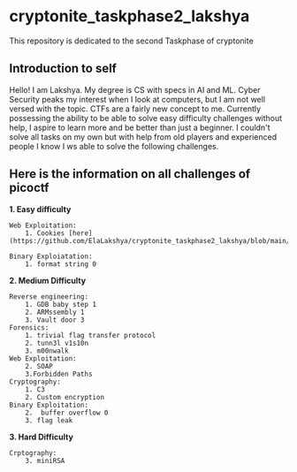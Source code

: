 # cryptonite_taskphase2_lakshya
This repository is dedicated to the second Taskphase of cryptonite

## Introduction to self
Hello! I am Lakshya. My degree is CS with specs in AI and ML.
Cyber Security peaks my interest when I look at computers, but I am not well versed with the topic. 
CTFs are a fairly new concept to me. Currently possessing the ability to be able to solve easy difficulty challenges without help,
I aspire to learn more and be better than just a beginner. I couldn't solve all tasks on my own but with help from old players and experienced people I know
I ws able to solve the following challenges.

## Here is the information on all challenges of picoctf
**1. Easy difficulty**

	Web Exploitation:
		1. Cookies [here](https://github.com/ElaLakshya/cryptonite_taskphase2_lakshya/blob/main/Web_Exploitation/cookies.md)

	Binary Exploiatation:
		1. format string 0 
**2. Medium Difficulty**

	Reverse engineering:
		1. GDB baby step 1
		2. ARMssembly 1
		3. Vault door 3
	Forensics:
		1. trivial flag transfer protocol
		2. tunn3l v1s10n
		3. m00nwalk
	Web Exploitation:
		2. SOAP
		3.Forbidden Paths
	Cryptography:
		1. C3
		2. Custom encryption
	Binary Exploitation:
		2.  buffer overflow 0
		3. flag leak
**3. Hard Difficulty**

	Crptography:
		3. miniRSA

